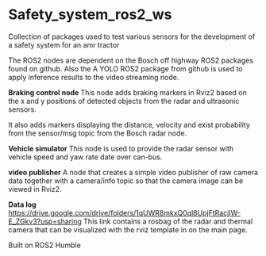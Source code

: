 # Safety_system_ros2_ws
Collection of packages used to test various sensors for the development of a safety system for an amr tractor

The ROS2 nodes are dependent on the Bosch off highway ROS2 packages found on github.
Also the A YOLO ROS2 package from github is used to apply inference results to the video streaming node.


**Braking control node**
This node adds braking markers in Rviz2 based on the x and y positions of detected objects from the radar and ultrasonic sensors.

It also adds markers displaying the distance, velocity and exist probability from the sensor/msg topic from the Bosch radar node.


**Vehicle simulator**
This node is used to provide the radar sensor with vehicle speed and yaw rate date over can-bus.


**video publisher**
A node that creates a simple video publisher of raw camera data together with a camera/info topic so that the camera image can be viewed in Rviz2.


**Data log**
https://drive.google.com/drive/folders/1qUWR8mkxQ0ql8UpjFtRacjIW-E_ZGkv3?usp=sharing
This link contains a rosbag of the radar and thermal camera that can be visualized with the rviz template in on the main page.


Built on ROS2 Humble
